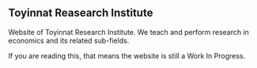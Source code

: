 ## Toyinnat Reasearch Institute

Website of Toyinnat Research Institute. We teach and perform research in economics
and its related sub-fields.

If you are reading this, that means the website is still a Work In Progress.
